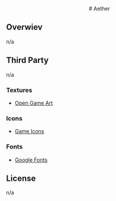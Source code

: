 <p align="center">
# Aether
</p>

## Overwiev

n/a


## Third Party

n/a


### Textures

- [Open Game Art](https://opengameart.org/content/prototype-textures)

### Icons

- [Game Icons](https://game-icons.net)

### Fonts

- [Google Fonts](https://fonts.google.com/specimen/Ubuntu#about)


## License

n/a
